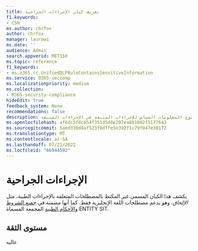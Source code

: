 ```yaml
---
title: تعريف كيان الإجراءات الجراحية
f1.keywords:
- CSH
ms.author: chrfox
author: chrfox
manager: laurawi
ms.date: ''
audience: Admin
search.appverid: MET150
ms.topic: reference
f1_keywords:
- ms.o365.cc.UnifiedDLPRuleContainsSensitiveInformation
ms.service: O365-seccomp
ms.localizationpriority: medium
ms.collection:
- M365-security-compliance
hideEdit: true
feedback_system: None
recommendations: false
description: تعريف كيان نوع المعلومات الحساس للإجراءات المتبعة في الإجراءات المتبعة.
ms.openlocfilehash: af6dc5f0c654f351d5d8e207ea801602f5177643
ms.sourcegitcommit: 5aed330d8af523f0dffe5e392f1c79f047e38172
ms.translationtype: MT
ms.contentlocale: ar-SA
ms.lasthandoff: 07/21/2022
ms.locfileid: "66944592"
---
```

# <a name="surgical-procedures"></a>الإجراءات الجراحية

يكشف هذا الكيان المسمى غير المكتظ بالمصطلحات المتعلقة بالإجراءات الطبية، مثل *الإلحاق*.  وهو يدعم مصطلحات اللغة الإنجليزية فقط. كما أنها مضمنة في [جميع الشروط والأحكام الطبية](sit-defn-all-medical-terms-conditions.md)  المجمعة المسماة ENTITY SIT.

## <a name="confidence-level"></a>مستوى الثقة

عاليه